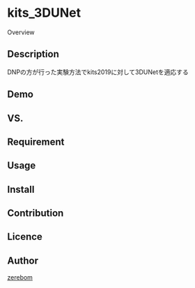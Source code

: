 kits_3DUNet
====

Overview

## Description
DNPの方が行った実験方法でkits2019に対して3DUNetを適応する

## Demo

## VS. 

## Requirement

## Usage

## Install

## Contribution

## Licence


## Author

[zerebom](https://github.com/zerebom)
